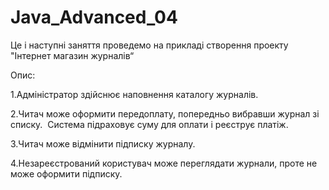 # Java_Advanced_04

Це і наступні заняття проведемо на прикладі створення проекту "Інтернет магазин журналів“

Опис:

1.Адміністратор здійснює наповнення каталогу журналів. 

2.Читач може оформити передоплату, попередньо вибравши журнал зі списку. 
Система підраховує суму для оплати і реєструє платіж. 

3.Читач може відмінити підписку журналу. 

4.Незареєстрований користувач може переглядати журнали, проте не може оформити підписку. 
